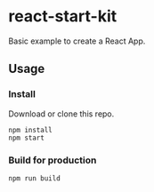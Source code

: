 # react-start-kit

Basic example to create a React App.

## Usage

### Install

Download or clone this repo.

```
npm install
npm start
```

### Build for production

```
npm run build
```
